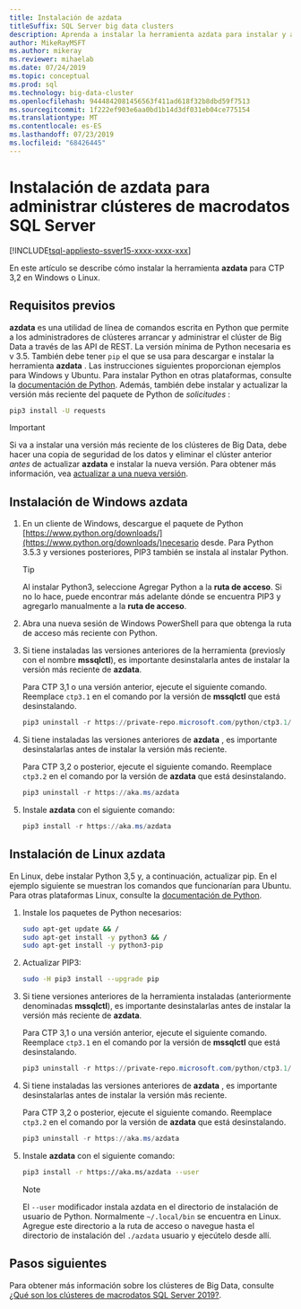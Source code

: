 ```yaml
---
title: Instalación de azdata
titleSuffix: SQL Server big data clusters
description: Aprenda a instalar la herramienta azdata para instalar y administrar clústeres de macrodatos SQL Server 2019 (versión preliminar).
author: MikeRayMSFT
ms.author: mikeray
ms.reviewer: mihaelab
ms.date: 07/24/2019
ms.topic: conceptual
ms.prod: sql
ms.technology: big-data-cluster
ms.openlocfilehash: 9444842081456563f411ad618f32b8dbd59f7513
ms.sourcegitcommit: 1f222ef903e6aa0bd1b14d3df031eb04ce775154
ms.translationtype: MT
ms.contentlocale: es-ES
ms.lasthandoff: 07/23/2019
ms.locfileid: "68426445"
---
```

# <a name="install-azdata-to-manage-sql-server-big-data-clusters"></a>Instalación de azdata para administrar clústeres de macrodatos SQL Server

[!INCLUDE[tsql-appliesto-ssver15-xxxx-xxxx-xxx](../includes/tsql-appliesto-ssver15-xxxx-xxxx-xxx.md)]

En este artículo se describe cómo instalar la herramienta **azdata** para CTP 3,2 en Windows o Linux.

## <a id="prerequisites"></a> Requisitos previos

**azdata** es una utilidad de línea de comandos escrita en Python que permite a los administradores de clústeres arrancar y administrar el clúster de Big Data a través de las API de REST. La versión mínima de Python necesaria es v 3.5. También debe tener `pip` el que se usa para descargar e instalar la herramienta **azdata** . Las instrucciones siguientes proporcionan ejemplos para Windows y Ubuntu. Para instalar Python en otras plataformas, consulte la [documentación de Python](https://wiki.python.org/moin/BeginnersGuide/Download).
Además, también debe instalar y actualizar la versión más reciente del paquete de Python de *solicitudes* :
```bash
pip3 install -U requests
```

> [!IMPORTANT]
> Si va a instalar una versión más reciente de los clústeres de Big Data, debe hacer una copia de seguridad de los datos y eliminar el clúster anterior *antes* de actualizar **azdata** e instalar la nueva versión. Para obtener más información, vea [actualizar a una nueva versión](deployment-upgrade.md).

## <a id="windows"></a>Instalación de Windows azdata

1. En un cliente de Windows, descargue el paquete de Python [https://www.python.org/downloads/](https://www.python.org/downloads/)necesario desde. Para Python 3.5.3 y versiones posteriores, PIP3 también se instala al instalar Python. 

   > [!TIP] 
   > Al instalar Python3, seleccione Agregar Python a la **ruta de acceso**. Si no lo hace, puede encontrar más adelante dónde se encuentra PIP3 y agregarlo manualmente a la **ruta de acceso**.

1. Abra una nueva sesión de Windows PowerShell para que obtenga la ruta de acceso más reciente con Python.

1. Si tiene instaladas las versiones anteriores de la herramienta (previosly con el nombre **mssqlctl**), es importante desinstalarla antes de instalar la versión más reciente de **azdata**.

   Para CTP 3,1 o una versión anterior, ejecute el siguiente comando. Reemplace `ctp3.1` en el comando por la versión de **mssqlctl** que está desinstalando. 

   ```powershell
   pip3 uninstall -r https://private-repo.microsoft.com/python/ctp3.1/mssqlctl/requirements.txt
   ```

1. Si tiene instaladas las versiones anteriores de **azdata** , es importante desinstalarlas antes de instalar la versión más reciente.

   Para CTP 3,2 o posterior, ejecute el siguiente comando. Reemplace `ctp3.2` en el comando por la versión de **azdata** que está desinstalando.

   ```powershell
   pip3 uninstall -r https://aka.ms/azdata
   ```

1. Instale **azdata** con el siguiente comando:

   ```powershell
   pip3 install -r https://aka.ms/azdata
   ```

## <a id="linux"></a>Instalación de Linux azdata

En Linux, debe instalar Python 3,5 y, a continuación, actualizar pip. En el ejemplo siguiente se muestran los comandos que funcionarían para Ubuntu. Para otras plataformas Linux, consulte la [documentación de Python](https://wiki.python.org/moin/BeginnersGuide/Download).

1. Instale los paquetes de Python necesarios:

   ```bash
   sudo apt-get update && /
   sudo apt-get install -y python3 && /
   sudo apt-get install -y python3-pip
   ```

1. Actualizar PIP3:

   ```bash
   sudo -H pip3 install --upgrade pip
   ```

1. Si tiene versiones anteriores de la herramienta instaladas (anteriormente denominadas **mssqlctl**), es importante desinstalarlas antes de instalar la versión más reciente de **azdata**.

   Para CTP 3,1 o una versión anterior, ejecute el siguiente comando. Reemplace `ctp3.1` en el comando por la versión de **mssqlctl** que está desinstalando. 

   ```powershell
   pip3 uninstall -r https://private-repo.microsoft.com/python/ctp3.1/mssqlctl/requirements.txt
   ```

1. Si tiene instaladas las versiones anteriores de **azdata** , es importante desinstalarlas antes de instalar la versión más reciente.

   Para CTP 3,2 o posterior, ejecute el siguiente comando. Reemplace `ctp3.2` en el comando por la versión de **azdata** que está desinstalando.

   ```powershell
   pip3 uninstall -r https://aka.ms/azdata
   ```

1. Instale **azdata** con el siguiente comando:

   ```bash
   pip3 install -r https://aka.ms/azdata --user
   ```

   > [!NOTE]
   > El `--user` modificador instala azdata en el directorio de instalación de usuario de Python. Normalmente `~/.local/bin` se encuentra en Linux. Agregue este directorio a la ruta de acceso o navegue hasta el directorio de instalación del `./azdata` usuario y ejecútelo desde allí.

## <a name="next-steps"></a>Pasos siguientes

Para obtener más información sobre los clústeres de Big Data, consulte [¿Qué son los clústeres de macrodatos SQL Server 2019?](big-data-cluster-overview.md).
